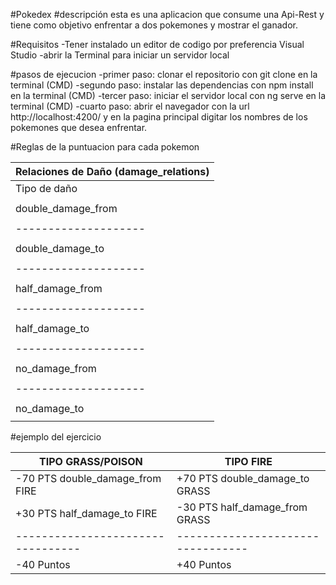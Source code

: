 #Pokedex
#descripción
esta es una aplicacion que consume una Api-Rest y tiene como objetivo enfrentar
a dos pokemones y mostrar el ganador.

#Requisitos
-Tener instalado un editor de codigo por preferencia Visual Studio
-abrir la Terminal para iniciar un servidor local

#pasos de ejecucion
-primer paso: clonar el repositorio con git clone en la terminal (CMD)
-segundo paso: instalar las dependencias con npm install en la terminal (CMD)
-tercer paso: iniciar el servidor local con ng serve en la terminal (CMD)
-cuarto paso: abrir el navegador con la url http://localhost:4200/ y en la pagina principal digitar los nombres de los pokemones que desea enfrentar.

#Reglas de la puntuacion para cada pokemon

|              Relaciones de Daño (damage_relations)         |
|------------------------------------------------------------|
|    Tipo de daño    |      Descripción       |Puntos de daño|
|                    | Lista de tipos que son |              |
| double_damage_from | muy efectivos contra   |     -70      |
|                    | este tipo.             |              |
|--------------------|------------------------|--------------|
|                    | Lista de tipos contra  |              |
|   double_damage_to |los que este tipo es    |      +70     |
|                    |  muy eficaz.           |              |
|--------------------|------------------------|--------------|
|                    | Lista de tipos que no  |              |
|   half_damage_from | son muy efectivos      |      -30     |
|                    | contra este tipo.      |              |
|--------------------|------------------------|--------------|
|                    | Lista de tipos contra  |              |
|   half_damage_to   | los que este tipo no   |      +30     |
|                    | es muy eficaz.         |              |
|--------------------|------------------------|--------------|
|                    | Lista de tipos que no  |              |
|   no_damage_from   | tienen efecto sobre    |       0      |
|                    | este tipo.             |              |
|--------------------|------------------------|--------------|
|                    | LLista de tipos sobre  |              |
|   no_damage_to     | los que este tipo      |       0      |
|                    | no tiene efecto.       |              |

#ejemplo del ejercicio

|        TIPO GRASS/POISON        |               TIPO FIRE         |
|---------------------------------|---------------------------------|
| -70 PTS double_damage_from FIRE | +70 PTS double_damage_to GRASS  |
| +30 PTS half_damage_to FIRE     | -30 PTS half_damage_from GRASS  |
|---------------------------------|---------------------------------|
|          -40 Puntos             |           +40 Puntos            |



